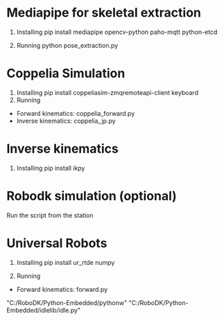 # Mediapipe for skeletal extraction
1. Installing
pip install mediapipe opencv-python paho-mqtt python-etcd

2. Running
python pose_extraction.py

# Coppelia Simulation
1. Installing
pip install coppeliasim-zmqremoteapi-client keyboard
3. Running
- Forward kinematics: coppelia_forward.py
- Inverse kinematics: coppelia_jp.py 

# Inverse kinematics
1. Installing
pip install ikpy

# Robodk simulation (optional)
Run the script from the station

# Universal Robots
1. Installing
pip install ur_rtde numpy

2. Running
- Forward kinematics: forward.py


"C:/RoboDK/Python-Embedded/pythonw" "C:/RoboDK/Python-Embedded/idlelib/idle.py"
